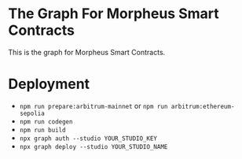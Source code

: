 # The Graph For Morpheus Smart Contracts

This is the graph for Morpheus Smart Contracts.

# Deployment
- `npm run prepare:arbitrum-mainnet` or `npm run arbitrum:ethereum-sepolia`
- `npm run codegen`
- `npm run build`
- `npx graph auth --studio YOUR_STUDIO_KEY`
- `npx graph deploy --studio YOUR_STUDIO_NAME`
